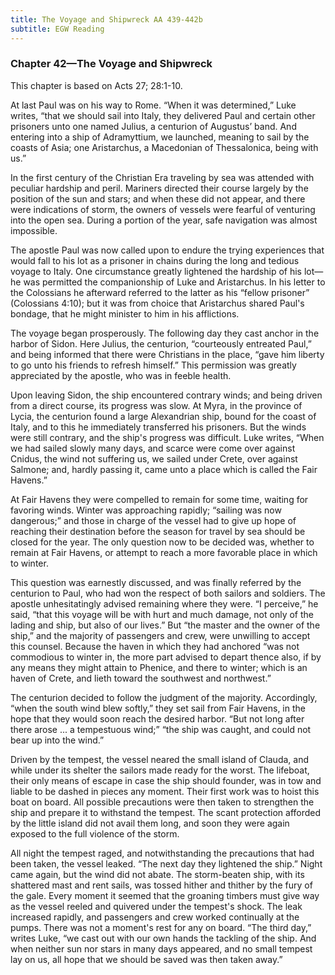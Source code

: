```yaml
---
title: The Voyage and Shipwreck AA 439-442b
subtitle: EGW Reading
---
```


### Chapter 42—The Voyage and Shipwreck

This chapter is based on Acts 27; 28:1-10.

At last Paul was on his way to Rome. “When it was determined,” Luke writes, “that we should sail into Italy, they delivered Paul and certain other prisoners unto one named Julius, a centurion of Augustus’ band. And entering into a ship of Adramyttium, we launched, meaning to sail by the coasts of Asia; one Aristarchus, a Macedonian of Thessalonica, being with us.”

In the first century of the Christian Era traveling by sea was attended with peculiar hardship and peril. Mariners directed their course largely by the position of the sun and stars; and when these did not appear, and there were indications of storm, the owners of vessels were fearful of venturing into the open sea. During a portion of the year, safe navigation was almost impossible.

The apostle Paul was now called upon to endure the trying experiences that would fall to his lot as a prisoner in chains during the long and tedious voyage to Italy. One circumstance greatly lightened the hardship of his lot—he was permitted the companionship of Luke and Aristarchus. In his letter to the Colossians he afterward referred to the latter as his “fellow prisoner” (Colossians 4:10); but it was from choice that Aristarchus shared Paul's bondage, that he might minister to him in his afflictions.

The voyage began prosperously. The following day they cast anchor in the harbor of Sidon. Here Julius, the centurion, “courteously entreated Paul,” and being informed that there were Christians in the place, “gave him liberty to go unto his friends to refresh himself.” This permission was greatly appreciated by the apostle, who was in feeble health.

Upon leaving Sidon, the ship encountered contrary winds; and being driven from a direct course, its progress was slow. At Myra, in the province of Lycia, the centurion found a large Alexandrian ship, bound for the coast of Italy, and to this he immediately transferred his prisoners. But the winds were still contrary, and the ship's progress was difficult. Luke writes, “When we had sailed slowly many days, and scarce were come over against Cnidus, the wind not suffering us, we sailed under Crete, over against Salmone; and, hardly passing it, came unto a place which is called the Fair Havens.”

At Fair Havens they were compelled to remain for some time, waiting for favoring winds. Winter was approaching rapidly; “sailing was now dangerous;” and those in charge of the vessel had to give up hope of reaching their destination before the season for travel by sea should be closed for the year. The only question now to be decided was, whether to remain at Fair Havens, or attempt to reach a more favorable place in which to winter.

This question was earnestly discussed, and was finally referred by the centurion to Paul, who had won the respect of both sailors and soldiers. The apostle unhesitatingly advised remaining where they were. “I perceive,” he said, “that this voyage will be with hurt and much damage, not only of the lading and ship, but also of our lives.” But “the master and the owner of the ship,” and the majority of passengers and crew, were unwilling to accept this counsel. Because the haven in which they had anchored “was not commodious to winter in, the more part advised to depart thence also, if by any means they might attain to Phenice, and there to winter; which is an haven of Crete, and lieth toward the southwest and northwest.”

The centurion decided to follow the judgment of the majority. Accordingly, “when the south wind blew softly,” they set sail from Fair Havens, in the hope that they would soon reach the desired harbor. “But not long after there arose ... a tempestuous wind;” “the ship was caught, and could not bear up into the wind.”

Driven by the tempest, the vessel neared the small island of Clauda, and while under its shelter the sailors made ready for the worst. The lifeboat, their only means of escape in case the ship should founder, was in tow and liable to be dashed in pieces any moment. Their first work was to hoist this boat on board. All possible precautions were then taken to strengthen the ship and prepare it to withstand the tempest. The scant protection afforded by the little island did not avail them long, and soon they were again exposed to the full violence of the storm.

All night the tempest raged, and notwithstanding the precautions that had been taken, the vessel leaked. “The next day they lightened the ship.” Night came again, but the wind did not abate. The storm-beaten ship, with its shattered mast and rent sails, was tossed hither and thither by the fury of the gale. Every moment it seemed that the groaning timbers must give way as the vessel reeled and quivered under the tempest's shock. The leak increased rapidly, and passengers and crew worked continually at the pumps. There was not a moment's rest for any on board. “The third day,” writes Luke, “we cast out with our own hands the tackling of the ship. And when neither sun nor stars in many days appeared, and no small tempest lay on us, all hope that we should be saved was then taken away.”